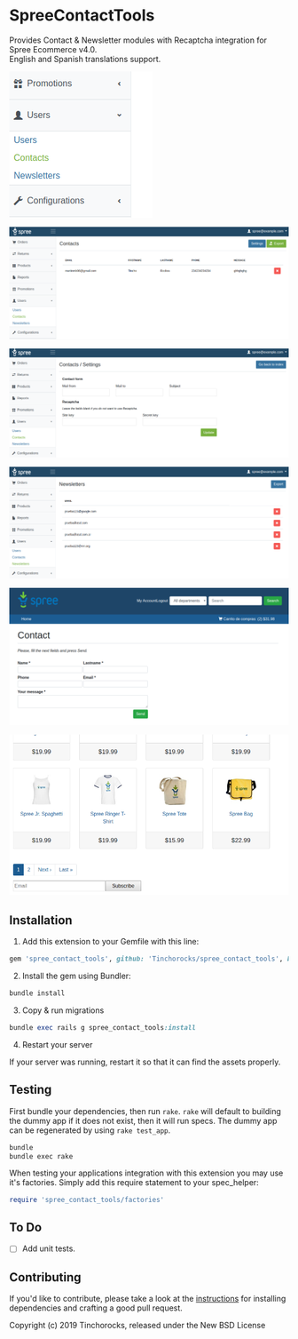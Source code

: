 # SpreeContactTools

Provides Contact & Newsletter modules with Recaptcha integration for Spree Ecommerce v4.0.  
English and Spanish translations support.

![Sidebar modification (Admin)](images/Admin_sidebar.png?raw=true "Sidebar modification (Admin)")  

![Module contacts (Admin)](images/Admin_contacts.png?raw=true "Module contacts (Admin)")  

![Contact settings (Admin)](images/Admin_settings.png?raw=true "Contact settings (Admin)")  

![Module newsletters (Admin)](images/Admin_newsletters.png?raw=true "Module newsletters (Admin)")  

![Module contacts (Front)](images/Front_contacts.png?raw=true "Module contacts (Front)")  

![Module newsletters (Front)](images/Front_newsletters.png?raw=true "Module newsletters (Front)")


## Installation

1. Add this extension to your Gemfile with this line:
  ```ruby
  gem 'spree_contact_tools', github: 'Tinchorocks/spree_contact_tools', branch: '4-0-stable'
  ```

2. Install the gem using Bundler:
  ```ruby
  bundle install
  ```

3. Copy & run migrations
  ```ruby
  bundle exec rails g spree_contact_tools:install
  ```

4. Restart your server

  If your server was running, restart it so that it can find the assets properly.

## Testing

First bundle your dependencies, then run `rake`. `rake` will default to building the dummy app if it does not exist, then it will run specs. The dummy app can be regenerated by using `rake test_app`.

```shell
bundle
bundle exec rake
```

When testing your applications integration with this extension you may use it's factories.
Simply add this require statement to your spec_helper:

```ruby
require 'spree_contact_tools/factories'
```

## To Do

* [ ] Add unit tests.

## Contributing

If you'd like to contribute, please take a look at the
[instructions](CONTRIBUTING.md) for installing dependencies and crafting a good
pull request.

Copyright (c) 2019 Tinchorocks, released under the New BSD License
